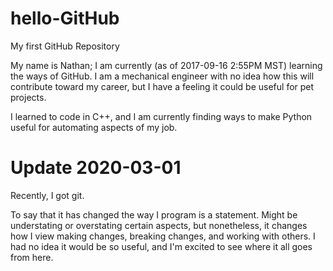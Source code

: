 # hello-GitHub

My first GitHub Repository

My name is Nathan; I am currently (as of 2017-09-16 2:55PM MST) learning the ways of GitHub.
I am a mechanical engineer with no idea how this will contribute toward my career, but I have a feeling it could be useful for pet projects.

I learned to code in C++, and I am currently finding ways to make Python useful for automating aspects of my job.

# Update 2020-03-01
Recently, I got git.

To say that it has changed the way I program is a statement. Might be understating or overstating certain aspects, but
nonetheless, it changes how I view making changes, breaking changes, and working with others.
I had no idea it would be so useful, and I'm excited to see where it all goes from here.
